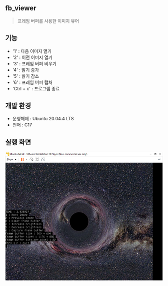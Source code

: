 ## fb_viewer
> 프레임 버퍼를 사용한 이미지 뷰어

## 기능
* '1' : 다음 이미지 열기
* '2' : 이전 이미지 열기
* '3' : 프레임 버퍼 비우기
* '4' : 밝기 증가
* '5' : 밝기 감소
* '6' : 프레임 버퍼 캡처
* 'Ctrl + c' : 프로그램 종료

## 개발 환경
* 운영체제 : Ubuntu 20.04.4 LTS
* 언어 : C17

## 실행 화면
![Alt text](/image/Capture.PNG)